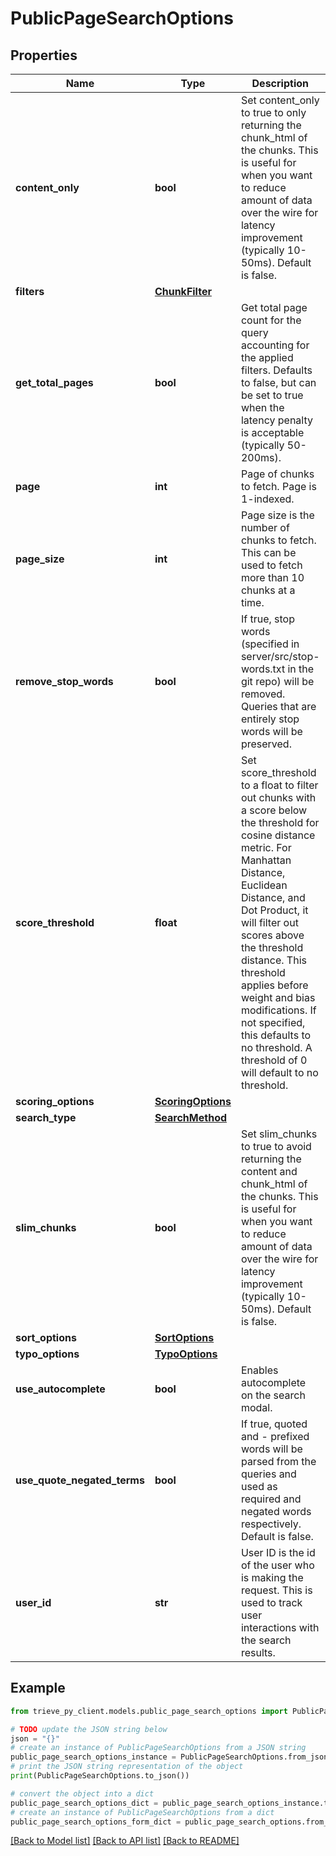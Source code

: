 # PublicPageSearchOptions


## Properties

Name | Type | Description | Notes
------------ | ------------- | ------------- | -------------
**content_only** | **bool** | Set content_only to true to only returning the chunk_html of the chunks. This is useful for when you want to reduce amount of data over the wire for latency improvement (typically 10-50ms). Default is false. | [optional] 
**filters** | [**ChunkFilter**](ChunkFilter.md) |  | [optional] 
**get_total_pages** | **bool** | Get total page count for the query accounting for the applied filters. Defaults to false, but can be set to true when the latency penalty is acceptable (typically 50-200ms). | [optional] 
**page** | **int** | Page of chunks to fetch. Page is 1-indexed. | [optional] 
**page_size** | **int** | Page size is the number of chunks to fetch. This can be used to fetch more than 10 chunks at a time. | [optional] 
**remove_stop_words** | **bool** | If true, stop words (specified in server/src/stop-words.txt in the git repo) will be removed. Queries that are entirely stop words will be preserved. | [optional] 
**score_threshold** | **float** | Set score_threshold to a float to filter out chunks with a score below the threshold for cosine distance metric. For Manhattan Distance, Euclidean Distance, and Dot Product, it will filter out scores above the threshold distance. This threshold applies before weight and bias modifications. If not specified, this defaults to no threshold. A threshold of 0 will default to no threshold. | [optional] 
**scoring_options** | [**ScoringOptions**](ScoringOptions.md) |  | [optional] 
**search_type** | [**SearchMethod**](SearchMethod.md) |  | [optional] 
**slim_chunks** | **bool** | Set slim_chunks to true to avoid returning the content and chunk_html of the chunks. This is useful for when you want to reduce amount of data over the wire for latency improvement (typically 10-50ms). Default is false. | [optional] 
**sort_options** | [**SortOptions**](SortOptions.md) |  | [optional] 
**typo_options** | [**TypoOptions**](TypoOptions.md) |  | [optional] 
**use_autocomplete** | **bool** | Enables autocomplete on the search modal. | [optional] 
**use_quote_negated_terms** | **bool** | If true, quoted and - prefixed words will be parsed from the queries and used as required and negated words respectively. Default is false. | [optional] 
**user_id** | **str** | User ID is the id of the user who is making the request. This is used to track user interactions with the search results. | [optional] 

## Example

```python
from trieve_py_client.models.public_page_search_options import PublicPageSearchOptions

# TODO update the JSON string below
json = "{}"
# create an instance of PublicPageSearchOptions from a JSON string
public_page_search_options_instance = PublicPageSearchOptions.from_json(json)
# print the JSON string representation of the object
print(PublicPageSearchOptions.to_json())

# convert the object into a dict
public_page_search_options_dict = public_page_search_options_instance.to_dict()
# create an instance of PublicPageSearchOptions from a dict
public_page_search_options_form_dict = public_page_search_options.from_dict(public_page_search_options_dict)
```
[[Back to Model list]](../README.md#documentation-for-models) [[Back to API list]](../README.md#documentation-for-api-endpoints) [[Back to README]](../README.md)


